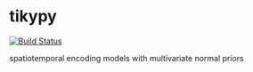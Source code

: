 # tikypy
[![Build Status](https://travis-ci.com/gallantlab/tikypy.svg?token=DG1xpt4Upohy9kdU6zzg&branch=master)](https://travis-ci.com/gallantlab/tikypy)

spatiotemporal encoding models with multivariate normal priors
